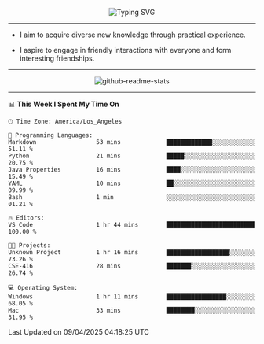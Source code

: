 <p align="center">
  <img src="https://readme-typing-svg.demolab.com?font=Fira+Code&weight=500&size=32&duration=2500&pause=1600&center=true&vCenter=true&random=false&width=1024&height=64&lines=Hi+there+%F0%9F%91%8B;I'm+delighted+you+could+make+it+here+%F0%9F%8E%89;I'm+Harry%2C+a+college+student+still+finding+my+way" alt="Typing SVG" />
</p>


---


- I aim to acquire diverse new knowledge through practical experience.

- I aspire to engage in friendly interactions with everyone and form interesting friendships.


---


<p align="center">
  <img src="https://github-readme-stats.vercel.app/api?username=Harry-Jing&show_icons=true" alt="github-readme-stats"/>
</p>


---

<!--START_SECTION:waka-->
📊 **This Week I Spent My Time On** 

```text
🕑︎ Time Zone: America/Los_Angeles

💬 Programming Languages: 
Markdown                 53 mins             █████████████░░░░░░░░░░░░   51.11 % 
Python                   21 mins             █████░░░░░░░░░░░░░░░░░░░░   20.75 % 
Java Properties          16 mins             ████░░░░░░░░░░░░░░░░░░░░░   15.49 % 
YAML                     10 mins             ██░░░░░░░░░░░░░░░░░░░░░░░   09.99 % 
Bash                     1 min               ░░░░░░░░░░░░░░░░░░░░░░░░░   01.21 % 

🔥 Editors: 
VS Code                  1 hr 44 mins        █████████████████████████   100.00 % 

🐱‍💻 Projects: 
Unknown Project          1 hr 16 mins        ██████████████████░░░░░░░   73.26 % 
CSE-416                  28 mins             ███████░░░░░░░░░░░░░░░░░░   26.74 % 

💻 Operating System: 
Windows                  1 hr 11 mins        █████████████████░░░░░░░░   68.05 % 
Mac                      33 mins             ████████░░░░░░░░░░░░░░░░░   31.95 % 
```


 Last Updated on 09/04/2025 04:18:25 UTC
<!--END_SECTION:waka-->
